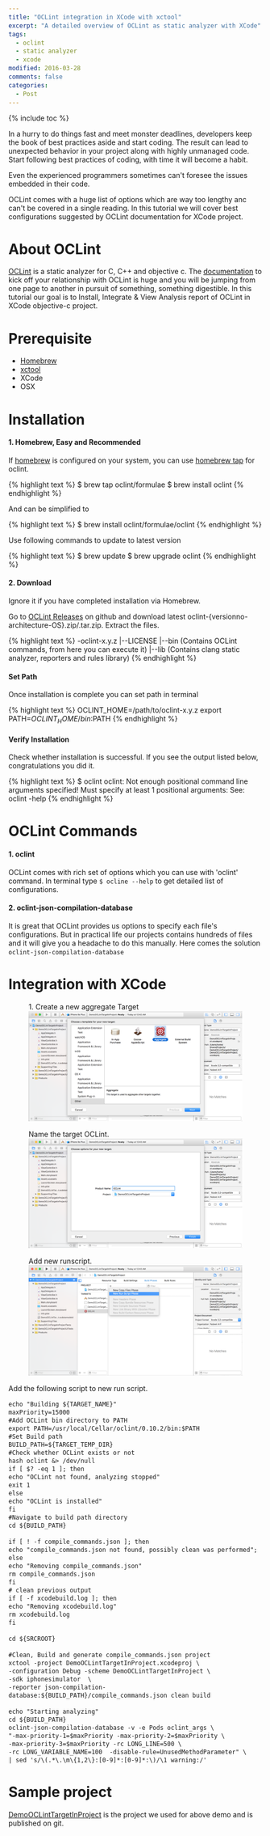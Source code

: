 ```yaml
---
title: "OCLint integration in XCode with xctool"
excerpt: "A detailed overview of OCLint as static analyzer with XCode"
tags: 
  - oclint
  - static analyzer
  - xcode
modified: 2016-03-28
comments: false
categories:
  - Post
---
```

{% include toc %}

In a hurry to do things fast and meet monster deadlines, developers keep the book of best practices aside and start coding. The result can lead to unexpected behavior in your project along with highly unmanaged code. Start following best practices of coding, with time it will become a habit.

Even the experienced programmers sometimes can't foresee the issues embedded in their code. 

OCLint comes with a huge list of options which are way too lengthy anc can't be covered in a single reading. In this tutorial we will cover best configurations suggested by OCLint documentation for XCode project.

# About OCLint
<!--OCLInt stands for ??, developed by person company.-->

[OCLint](http://oclint.org/) is a static analyzer for C, C++ and objective c. The [documentation](http://docs.oclint.org/en/stable/) to kick off your relationship with OCLint is huge and you will be jumping from one page to another in pursuit of something, something digestible. In this tutorial our goal is to Install, Integrate & View Analysis report of OCLint in XCode objective-c project. 

# Prerequisite
- [Homebrew](http://brew.sh/)
- [xctool](https://github.com/facebook/xctool)
- XCode
- OSX

# Installation

#### 1. Homebrew, Easy and Recommended

If [homebrew](http://brew.sh/) is configured on your system, you can use [homebrew tap](https://github.com/oclint/homebrew-formulae) for oclint.

{% highlight text %}
$ brew tap oclint/formulae
$ brew install oclint
{% endhighlight %}

And can be simplified to

{% highlight text %}
$ brew install oclint/formulae/oclint
{% endhighlight %}

Use following commands to update to latest version

{% highlight text %}
$ brew update
$ brew upgrade oclint
{% endhighlight %}


#### 2. Download
Ignore it if you have completed installation via Homebrew. 

Go to [OCLint Releases](https://github.com/oclint/oclint/releases) on github and download latest oclint-{versionno-architecture-OS}.zip/.tar.zip. Extract the files.

{% highlight text %}
-oclint-x.y.z
  |--LICENSE
  |--bin (Contains OCLint commands, from here you can execute it)
  |--lib (Contains clang static analyzer, reporters and rules library)
{% endhighlight %}

#### Set Path
Once installation is complete you can set path in terminal

{% highlight text %}
OCLINT_HOME=/path/to/oclint-x.y.z
export PATH=$OCLINT_HOME/bin:$PATH
{% endhighlight %}

#### Verify Installation
Check whether installation is successful. If you see the output listed below, congratulations you did it.

{% highlight text %}
$ oclint
oclint: Not enough positional command line arguments specified!
Must specify at least 1 positional arguments: See: oclint -help
{% endhighlight %}


# OCLint Commands 

#### 1. oclint
OCLint comes with rich set of options which you can use with 'oclint' command. In terminal type `$ ocline --help` to get detailed list of configurations.

#### 2. oclint-json-compilation-database
It is great that OCLint provides us options to specify each file's configurations. But in practical life our projects contains hundreds of files and it will give you a headache to do this manually. Here comes the solution `oclint-json-compilation-database`

# Integration with XCode

<figure>
<figcaption>1. Create a new aggregate Target</figcaption>
<a href="/images/OCLintInXCodeAndXCTool/XCodeNewAggregateTarget.png"><img src="/images/OCLintInXCodeAndXCTool/XCodeNewAggregateTarget.png"></a>
</figure>

<figure>
<figcaption>Name the target OCLint.</figcaption>
<a href="/images/OCLintInXCodeAndXCTool/XCodeNewAggregateTarget2.png"><img src="/images/OCLintInXCodeAndXCTool/XCodeNewAggregateTarget2.png"></a>
</figure>

<figure>
<figcaption>Add new runscript.</figcaption>
<a href="/images/OCLintInXCodeAndXCTool/AddNewRunScript.png"><img src="/images/OCLintInXCodeAndXCTool/AddNewRunScript.png"></a>
</figure>

Add the following script to new run script.

~~~ shell
echo "Building ${TARGET_NAME}"
maxPriority=15000
#Add OCLint bin directory to PATH
export PATH=/usr/local/Cellar/oclint/0.10.2/bin:$PATH
#Set Build path
BUILD_PATH=${TARGET_TEMP_DIR}
#Check whether OCLint exists or not
hash oclint &> /dev/null
if [ $? -eq 1 ]; then
echo "OCLint not found, analyzing stopped"
exit 1
else
echo "OCLint is installed"
fi
#Navigate to build path directory
cd ${BUILD_PATH}

if [ ! -f compile_commands.json ]; then
echo "compile_commands.json not found, possibly clean was performed";
else
echo "Removing compile_commands.json"
rm compile_commands.json
fi
# clean previous output
if [ -f xcodebuild.log ]; then
echo "Removing xcodebuild.log"
rm xcodebuild.log
fi

cd ${SRCROOT}

#Clean, Build and generate compile_commands.json project
xctool -project DemoOCLintTargetInProject.xcodeproj \
-configuration Debug -scheme DemoOCLintTargetInProject \
-sdk iphonesimulator  \
-reporter json-compilation-database:${BUILD_PATH}/compile_commands.json clean build

echo "Starting analyzing"
cd ${BUILD_PATH}
oclint-json-compilation-database -v -e Pods oclint_args \
"-max-priority-1=$maxPriority -max-priority-2=$maxPriority \
-max-priority-3=$maxPriority -rc LONG_LINE=500 \
-rc LONG_VARIABLE_NAME=100  -disable-rule=UnusedMethodParameter" \
| sed 's/\(.*\.\m\{1,2\}:[0-9]*:[0-9]*:\)/\1 warning:/'

~~~

# Sample project
[DemoOCLintTargetInProject](https://github.com/nabeelarif/DemoOCLintTargetInProject) is the project we used for above demo and is published on git.

<!--#Where to go from here?-->
<!---->
<!--#Wanna Master OCLint?-->
<!---->
<!--#TODO-->
<!--- http://codingfingers.com/index.html%3Fp=11065.html-->
<!--- https://gavrix.wordpress.com/2013/02/28/integrating-oclint-in-xcode/-->
